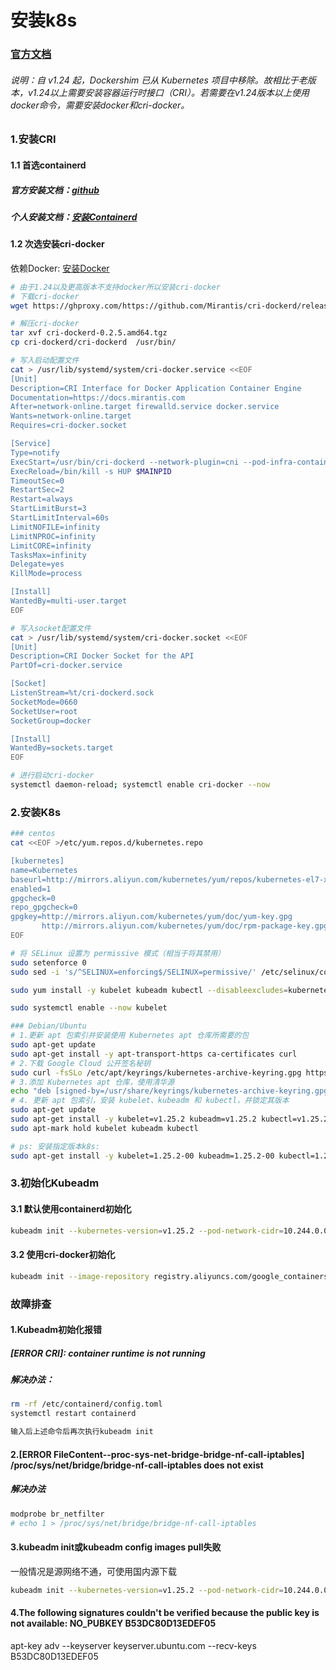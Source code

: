 # 安装k8s

### [官方文档](https://kubernetes.io/zh-cn/docs/setup/production-environment/tools/kubeadm/install-kubeadm/)

###### 说明：自 v1.24 起，Dockershim 已从 Kubernetes 项目中移除。故相比于老版本，v1.24以上需要安装容器运行时接口（CRI）。若需要在v1.24版本以上使用docker命令，需要安装docker和cri-docker。

### 1.安装CRI
#### 1.1 首选containerd
##### 官方安装文档：[github](https://github.com/containerd/containerd/blob/main/docs/getting-started.md)
##### 个人安装文档：[安装Containerd](./Install-containerd.md)

#### 1.2 次选安装cri-docker
依赖Docker: [安装Docker](../Docker/Install.md)
```bash
# 由于1.24以及更高版本不支持docker所以安装cri-docker
# 下载cri-docker 
wget https://ghproxy.com/https://github.com/Mirantis/cri-dockerd/releases/download/v0.2.5/cri-dockerd-0.2.5.amd64.tgz

# 解压cri-docker
tar xvf cri-dockerd-0.2.5.amd64.tgz 
cp cri-dockerd/cri-dockerd  /usr/bin/

# 写入启动配置文件
cat > /usr/lib/systemd/system/cri-docker.service <<EOF
[Unit]
Description=CRI Interface for Docker Application Container Engine
Documentation=https://docs.mirantis.com
After=network-online.target firewalld.service docker.service
Wants=network-online.target
Requires=cri-docker.socket

[Service]
Type=notify
ExecStart=/usr/bin/cri-dockerd --network-plugin=cni --pod-infra-container-image=registry.aliyuncs.com/google_containers/pause:3.7
ExecReload=/bin/kill -s HUP $MAINPID
TimeoutSec=0
RestartSec=2
Restart=always
StartLimitBurst=3
StartLimitInterval=60s
LimitNOFILE=infinity
LimitNPROC=infinity
LimitCORE=infinity
TasksMax=infinity
Delegate=yes
KillMode=process

[Install]
WantedBy=multi-user.target
EOF

# 写入socket配置文件
cat > /usr/lib/systemd/system/cri-docker.socket <<EOF
[Unit]
Description=CRI Docker Socket for the API
PartOf=cri-docker.service

[Socket]
ListenStream=%t/cri-dockerd.sock
SocketMode=0660
SocketUser=root
SocketGroup=docker

[Install]
WantedBy=sockets.target
EOF

# 进行启动cri-docker
systemctl daemon-reload; systemctl enable cri-docker --now
```

### 2.安装K8s
```bash
### centos
cat <<EOF >/etc/yum.repos.d/kubernetes.repo

[kubernetes]
name=Kubernetes
baseurl=http://mirrors.aliyun.com/kubernetes/yum/repos/kubernetes-el7-x86_64
enabled=1
gpgcheck=0
repo_gpgcheck=0
gpgkey=http://mirrors.aliyun.com/kubernetes/yum/doc/yum-key.gpg
       http://mirrors.aliyun.com/kubernetes/yum/doc/rpm-package-key.gpg
EOF

# 将 SELinux 设置为 permissive 模式（相当于将其禁用）
sudo setenforce 0
sudo sed -i 's/^SELINUX=enforcing$/SELINUX=permissive/' /etc/selinux/config

sudo yum install -y kubelet kubeadm kubectl --disableexcludes=kubernetes

sudo systemctl enable --now kubelet
```

```bash
### Debian/Ubuntu
# 1.更新 apt 包索引并安装使用 Kubernetes apt 仓库所需要的包
sudo apt-get update
sudo apt-get install -y apt-transport-https ca-certificates curl
# 2.下载 Google Cloud 公开签名秘钥
sudo curl -fsSLo /etc/apt/keyrings/kubernetes-archive-keyring.gpg https://packages.cloud.google.com/apt/doc/apt-key.gpg
# 3.添加 Kubernetes apt 仓库，使用清华源
echo "deb [signed-by=/usr/share/keyrings/kubernetes-archive-keyring.gpg] https://mirrors.tuna.tsinghua.edu.cn/kubernetes/apt kubernetes-xenial main" | sudo tee /etc/apt/sources.list.d/kubernetes.list
# 4. 更新 apt 包索引，安装 kubelet、kubeadm 和 kubectl，并锁定其版本
sudo apt-get update
sudo apt-get install -y kubelet=v1.25.2 kubeadm=v1.25.2 kubectl=v1.25.2
sudo apt-mark hold kubelet kubeadm kubectl

# ps: 安装指定版本k8s: 
sudo apt-get install -y kubelet=1.25.2-00 kubeadm=1.25.2-00 kubectl=1.25.2-00
```

### 3.初始化Kubeadm
#### 3.1 默认使用containerd初始化
```bash
kubeadm init --kubernetes-version=v1.25.2 --pod-network-cidr=10.244.0.0/16 --apiserver-advertise-address=10.46.177.167 --image-repository registry.aliyuncs.com/google_containers
```

#### 3.2 使用cri-docker初始化
```bash
kubeadm init --image-repository registry.aliyuncs.com/google_containers --kubernetes-version=v1.24.1 --pod-network-cidr=10.244.0.0/16 --cri-socket /var/run/cri-dockerd.sock
```

### 故障排查
#### 1.Kubeadm初始化报错
##### [ERROR CRI]: container runtime is not running
##### 解决办法：
```bash
rm -rf /etc/containerd/config.toml
systemctl restart containerd

输入后上述命令后再次执行kubeadm init
```

#### 2.[ERROR FileContent--proc-sys-net-bridge-bridge-nf-call-iptables] /proc/sys/net/bridge/bridge-nf-call-iptables does not exist
##### 解决办法
```bash
modprobe br_netfilter
# echo 1 > /proc/sys/net/bridge/bridge-nf-call-iptables
```

#### 3.kubeadm init或kubeadm config images pull失败
一般情况是源网络不通，可使用国内源下载
```bash
kubeadm init --kubernetes-version=v1.25.2 --pod-network-cidr=10.244.0.0/16 --apiserver-advertise-address=10.46.177.167 --image-repository registry.aliyuncs.com/google_containers
```

#### 4.The following signatures couldn't be verified because the public key is not available: NO_PUBKEY B53DC80D13EDEF05
apt-key adv --keyserver keyserver.ubuntu.com --recv-keys B53DC80D13EDEF05
